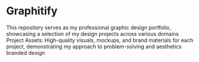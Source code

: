 # Graphitify
This repository serves as my professional graphic design portfolio, showcasing a selection of my design projects across various domains Project Assets: High-quality visuals, mockups, and brand materials for each project, demonstrating my approach to problem-solving and aesthetics
branded design
